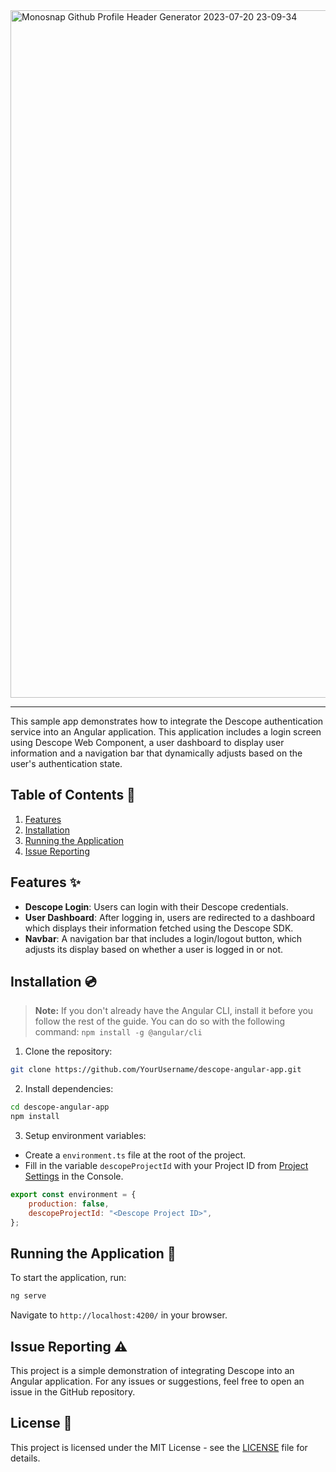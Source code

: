 <img width="1100" alt="Monosnap Github Profile Header Generator 2023-07-20 23-09-34" src="https://github.com/descope-sample-apps/angular-webjs-sample-app/assets/32936811/4fb5360a-ef27-4e5f-b2be-ba21c5dca7d9">

---

This sample app demonstrates how to integrate the Descope authentication service into an Angular application. This application includes a login screen using Descope Web Component, a user dashboard to display user information and a navigation bar that dynamically adjusts based on the user's authentication state.

## Table of Contents 📝

1. [Features](#features)
2. [Installation](#installation)
3. [Running the Application](#running-the-application)
4. [Issue Reporting](#issue-reporting)

## Features ✨

* **Descope Login**: Users can login with their Descope credentials.
* **User Dashboard**: After logging in, users are redirected to a dashboard which displays their information fetched using the Descope SDK.
* **Navbar**: A navigation bar that includes a login/logout button, which adjusts its display based on whether a user is logged in or not.

## Installation 💿

> **Note:** If you don't already have the Angular CLI, install it before you follow the rest of the guide. You can do so with the following command: `npm install -g @angular/cli`

1. Clone the repository:
```bash
git clone https://github.com/YourUsername/descope-angular-app.git
```

2. Install dependencies:
```bash
cd descope-angular-app
npm install
```

3. Setup environment variables:

* Create a `environment.ts` file at the root of the project.
* Fill in the variable `descopeProjectId` with your Project ID from [Project Settings](https://app.descope.com/settings/project) in the Console.
    
```javascript
export const environment = {
    production: false,
    descopeProjectId: "<Descope Project ID>",
};
```

## Running the Application 🚀

To start the application, run:

```bash
ng serve
```

Navigate to `http://localhost:4200/` in your browser.

## Issue Reporting ⚠️

This project is a simple demonstration of integrating Descope into an Angular application. For any issues or suggestions, feel free to open an issue in the GitHub repository. 

## License 📜

This project is licensed under the MIT License - see the [LICENSE](LICENSE) file for details.
